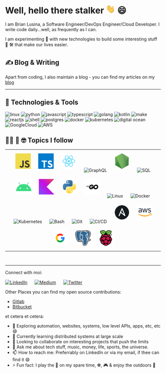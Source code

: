 # Well, hello there stalker <img src="./handwave.gif" width="30px" height="30px"> 😄

I am Brian Lusina, a Software Engineer/DevOps Engineer/Cloud Developer. I write code daily...well, as frequently as I can.

I am experimenting 🔭 with new technologies to build some interesting stuff :rocket: :hammer_and_wrench: that make our lives easier.

## &#x270d; Blog & Writing

Apart from coding, I also maintain a blog - you can find my articles on my [blog](https://blog.brianlusina.com)

<hr/>

## 🔧 Technologies & Tools

![linux](https://img.shields.io/badge/OS-Linux-informational?style=flat&logo=linux&logoColor=white&color=2bbc8a)
![python](https://img.shields.io/badge/Code-Python-informational?style=flat&logo=python&logoColor=white&color=2bbc8a)
![javascript](https://img.shields.io/badge/Code-JavaScript-informational?style=flat&logo=javascript&logoColor=white&color=2bbc8a)
![typescript](https://img.shields.io/badge/Code-TypeScript-informational?style=flat&logo=typescript&logoColor=white&color=2bbc8a)
![golang](https://img.shields.io/badge/Code-Golang-informational?style=flat&logo=go&logoColor=white&color=2bbc8a)
![kotlin](https://img.shields.io/badge/Code-Kotlin-informational?style=flat&logo=kotlin&logoColor=white&color=2bbc8a)
![make](https://img.shields.io/badge/Code-Make-informational?style=flat&logo=cmake&logoColor=white&color=2bbc8a)
![reactjs](https://img.shields.io/badge/Code-React-informational?style=flat&logo=react&logoColor=white&color=2bbc8a)
![shell](https://img.shields.io/badge/Shell-Bash-informational?style=flat&logo=gnu-bash&logoColor=white&color=2bbc8a)
![postgres](https://img.shields.io/badge/Tools-PostgreSQL-informational?style=flat&logo=postgresql&logoColor=white&color=2bbc8a)
![docker](https://img.shields.io/badge/Tools-Docker-informational?style=flat&logo=docker&logoColor=white&color=2bbc8a)
![kubernetes](https://img.shields.io/badge/Tools-Kubernetes-informational?style=flat&logo=kubernetes&logoColor=white&color=2bbc8a)
![digital ocean](https://img.shields.io/badge/Cloud-Digital_Ocean-informational?style=flat&logo=digitalocean&logoColor=white&color=2bbc8a)
![GoogleCloud](https://img.shields.io/badge/Cloud-GoogleCloudPlatform-informational?style=flat&logo=Google&logoColor=white&color=2bbc8a)
![AWS](https://img.shields.io/badge/Cloud-AWS-informational?style=flat&logo=aws&logoColor=white&color=2bbc8a)


## 🕵🏿‍ 🧐 :nerd_face: Topics I follow

<table>
  <tr>
    <td valign="top" width="50%">
      <div align="center">
        <img style="margin: 10px" alt="JavaScript" height="50" src="https://raw.githubusercontent.com/github/explore/80688e429a7d4ef2fca1e82350fe8e3517d3494d/topics/javascript/javascript.png" />
        <img style="margin: 10px" alt="Typescript"height="50" src="https://raw.githubusercontent.com/github/explore/e94815998e4e0713912fed477a1f346ec04c3da2/topics/typescript/typescript.png" />
        <img style="margin: 10px" alt="React" height="50" src="https://raw.githubusercontent.com/github/explore/80688e429a7d4ef2fca1e82350fe8e3517d3494d/topics/react/react.png" />
        <img style="margin: 10px" alt="GraphQL" height="50" src="https://raw.githubusercontent.com/rohan-varma/rohan-blog/gh-pages/images/graphql.png" />
        <img style="margin: 10px" alt="Node.js" height="50" src="https://raw.githubusercontent.com/github/explore/80688e429a7d4ef2fca1e82350fe8e3517d3494d/topics/nodejs/nodejs.png" />
        <img style="margin: 10px" alt="SQL" height="50" src="https://www.zeluslugi.ru/upload/news/terms20191115-1.png" />
        <img style="margin: 10px" alt="Android" height="50" src="https://raw.githubusercontent.com/github/explore/80688e429a7d4ef2fca1e82350fe8e3517d3494d/topics/android/android.png"/>
        <img style="margin: 10px" alt="Kotlin" height="50" src="https://raw.githubusercontent.com/github/explore/80688e429a7d4ef2fca1e82350fe8e3517d3494d/topics/kotlin/kotlin.png"/>
        <img style="margin: 10px" alt="Python" height="50" src="https://raw.githubusercontent.com/github/explore/80688e429a7d4ef2fca1e82350fe8e3517d3494d/topics/python/python.png" />
        <img style="margin: 10px" alt="Golang" height="50" src="https://raw.githubusercontent.com/github/explore/80688e429a7d4ef2fca1e82350fe8e3517d3494d/topics/go/go.png"/>
        <img style="margin: 10px" src="https://profilinator.rishav.dev/skills-assets/linux-original.svg" alt="Linux" height="50" />
        <img style="margin: 10px" src="https://www.docker.com/sites/default/files/d8/2019-07/Moby-logo.png" alt="Docker" height="50" />
        <img style="margin: 10px" src="https://upload.wikimedia.org/wikipedia/commons/0/00/Kubernetes_%28container_engine%29.png" alt="Kubernetes" height="50" />
        <img style="margin: 10px" src="https://profilinator.rishav.dev/skills-assets/gnu_bash-icon.svg" alt="Bash" height="50" />
        <img style="margin: 10px" src="https://profilinator.rishav.dev/skills-assets/git-scm-icon.svg" alt="Git" height="50" /> 
        <img style="margin: 10px" src="https://i.pinimg.com/originals/32/49/3a/32493aea1ed976cebf93364be225a2f8.png" alt="CI/CD" height="50"/> 
        <img style="margin: 10px" alt="Ansible" height="50" src="https://raw.githubusercontent.com/github/explore/80688e429a7d4ef2fca1e82350fe8e3517d3494d/topics/ansible/ansible.png"/>
        <img style="margin: 10px" alt="AWS" height="50" src="https://raw.githubusercontent.com/github/explore/fbceb94436312b6dacde68d122a5b9c7d11f9524/topics/aws/aws.png"/>
        <img style="margin: 10px" alt="Google" height="50" src="https://raw.githubusercontent.com/github/explore/80688e429a7d4ef2fca1e82350fe8e3517d3494d/topics/google/google.png"/>
        <img style="margin: 10px" alt="Ansible" height="50" src="https://raw.githubusercontent.com/github/explore/80688e429a7d4ef2fca1e82350fe8e3517d3494d/topics/postgresql/postgresql.png"/>
        <img style="margin: 10px" alt="Ansible" height="50" src="https://raw.githubusercontent.com/github/explore/80688e429a7d4ef2fca1e82350fe8e3517d3494d/topics/raspberry-pi/raspberry-pi.png"/>
      </div>
    </td>
  </tr>
</table>  

<br/>
<hr/>

Connect with moi:

[<img align="center" alt="LinkedIn" src="https://img.shields.io/badge/linkedin-%230077B5.svg?&style=for-the-badge&logo=linkedin&logoColor=white" />](https://www.linkedin.com/in/brianlusina)&nbsp;&nbsp;&nbsp;&nbsp;&nbsp;
[<img align="center" alt="Medium" src="https://img.shields.io/badge/medium-%2312100E.svg?&style=for-the-badge&logo=medium&logoColor=white" />](https://medium.com/@lusinabrian/)&nbsp;&nbsp;&nbsp;&nbsp;&nbsp;
[<img align="center" alt="Twitter" src="https://img.shields.io/badge/twitter-%231DA1F2.svg?&style=for-the-badge&logo=twitter&logoColor=white" />](https://twitter.com/brianlusina)

Other Places you can find my open source contributions:

- [Gitlab](https://gitlab.com/BrianLusina)
- [Bitbucket](https://bitbucket.org/lusinabrian/)

et cetera et cetera:

- 🔭  Exploring automation, websites, systems, low level APIs, apps, etc, etc :sweat_smile: 
- 🌱  Currently learning distributed systems at large scale
- 👯  Looking to collaborate on interesting projects that push the limits
- 💬  Ask me about tech stuff, music, money, life, sports, the universe.
- 📫  How to reach me: Preferrably on LinkedIn or via my email, if thee can find it :smile:
- ⚡  Fun fact: ​I​ ​pla​y​ ​t​he​ :guitar: on my spare time, :soccer:, 🎮 & enjoy the outdoors 🌴
